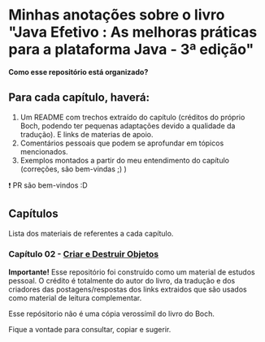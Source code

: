 # Minhas anotações sobre o livro "Java Efetivo : As melhoras práticas para a plataforma Java - 3ª edição"

**Como esse repositório está organizado?**

## Para cada capítulo, haverá:

1. Um README com trechos extraído do capítulo (créditos do próprio Boch, podendo ter pequenas adaptações devido a qualidade da tradução). E links de materias de apoio.
2. Comentários pessoais que podem se aprofundar em tópicos mencionados.
3. Exemplos montados a partir do meu entendimento do capítulo (correções, são bem-vindas ;) )


:heavy_exclamation_mark: PR são bem-vindos :D

## Capítulos

Lista dos materiais de referentes a cada capítulo.

### Capítulo 02 - [Criar e Destruir Objetos](./cap02_objetos/README.md)

**Importante!**
Esse repositório foi construído como um material de estudos pessoal. O crédito é totalmente do autor do livro, da tradução e dos criadores das postagens/respostas dos links extraidos que são usados como material de leitura complementar.

Esse repósitorio não é uma cópia verossímil do livro do Boch.

Fique a vontade para consultar, copiar e sugerir.
